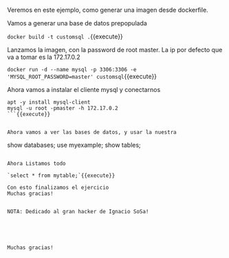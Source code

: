 Veremos en este ejemplo, como generar una imagen desde dockerfile.

Vamos a generar una base de datos prepopulada

`docker build -t customsql .`{{execute}}

Lanzamos la imagen, con la password de root master. La ip por defecto que va a tomar es la 172.17.0.2

`docker run -d --name mysql -p 3306:3306 -e 'MYSQL_ROOT_PASSWORD=master' customsql`{{execute}}


Ahora vamos a instalar el cliente mysql y conectarnos

``` 
apt -y install mysql-client
mysql -u root -pmaster -h 172.17.0.2 
```{{execute}}


Ahora vamos a ver las bases de datos, y usar la nuestra

```
show databases;
use myexample;
show tables;
   ```{{execute}}

Ahora Listamos todo

`select * from mytable;`{{execute}}

Con esto finalizamos el ejercicio
Muchas gracias!


NOTA: Dedicado al gran hacker de Ignacio SoSa!





Muchas gracias!











